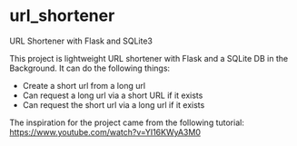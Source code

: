 # url_shortener

URL Shortener with Flask and SQLite3

This project is lightweight URL shortener with Flask and a SQLite DB in the Background. It can do the following things:

- Create a short url from a long url
- Can request a long url via a short URL if it exists
- Can request the short url via a long url if it exists


The inspiration for the project came from the following tutorial: https://www.youtube.com/watch?v=YI16KWyA3M0
